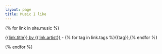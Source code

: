 ```yaml
---
layout: page
title: Music I like
---
```








{% for link in site.music %}

<div class="musiclinks"><a href="{{link.url}}">{{link.title}} by {{link.artist}}</a> - {% for tag in link.tags %}{{tag}},{% endfor %}</div>


{% endfor %}

<!-- todo JS to auto-append the favicon of songlink or spotify etc depending on URL -->